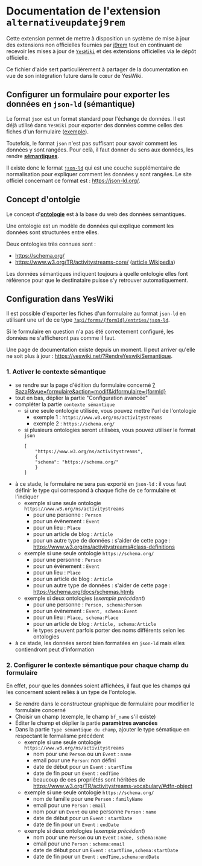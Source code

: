# Documentation de l'extension `alternativeupdatej9rem`

Cette extension permet de mettre à disposition un système de mise à jour des extensions non officielles fournies par [j9rem](https://github.com/J9rem) tout en continuant de recevoir les mises à jour de [`YesWiki`](https://yeswiki.net) et des extensions officielles via le dépôt officielle.

Ce fichier d'aide sert particulièrement à partager de la documentation en vue de son intégration future dans le cœur de YesWiki.

## Configurer un formulaire pour exporter les données en `json-ld` (sémantique)

Le format `json` est un format standard pour l'échange de données. Il est déjà utilisé dans `YesWiki` pour exporter des données comme celles des fiches d'un formulaire ([exemple](?api/forms/1/entries ':ignore')).

Toutefois, le format `json` n'est pas suffisant pour savoir comment les données y sont rangées. Pour celà, il faut donner du sens aux données, les rendre [**sémantiques**](https://fr.wikipedia.org/wiki/S%C3%A9mantique).

Il existe donc le format [`json-ld`](https://fr.wikipedia.org/wiki/JSON-LD) qui est une couche supplémentaire de normalisation pour expliquer comment les données y sont rangées. Le site officiel concernant ce format est : https://json-ld.org/.

## Concept d'ontolgie

Le concept d'[**ontologie**](https://fr.wikipedia.org/wiki/Ontologie_(informatique)) est à la base du web des données sémantiques.

Une ontologie est un modèle de données qui explique comment les données sont structurées entre elles.

Deux ontologies très connues sont :
 - https://schema.org/
 - https://www.w3.org/TR/activitystreams-core/ ([article Wikipedia](https://fr.wikipedia.org/wiki/Activity_Streams_(format)))

Les données sémantiques indiquent toujours à quelle ontologie elles font référence pour que le destinataire puisse s'y retrouver automatiquement.

## Configuration dans YesWiki

Il est possible d'exporter les fiches d'un formulaire au format `json-ld` en utilisant une url de ce type [`?api/forms/{formId}/entries/json-ld`](?api/forms/1/entries/json-ld ':ignore').

Si le formulaire en question n'a pas été correctement configuré, les données ne s'afficheront pas comme il faut.

Une page de documentation existe depuis un moment. Il peut arriver qu'elle ne soit plus à jour : https://yeswiki.net/?RendreYeswikiSemantique.

### 1. Activer le contexte sémantique

 - se rendre sur la page d'édition du formulaire concerné [?BazaR&vue=formulaire&action=modif&idformulaire={formId}](?BazaR&vue=formulaire&action=modif&idformulaire=1 ':ignore')
 - tout en bas, déplier la partie "Configuration avancée"
 - compléter la partie `contexte sémantique`
   - si une seule ontologie utilisée, vous pouvez mettre l'url de l'ontologie
     - exemple 1 : `https://www.w3.org/ns/activitystreams`
     - exemple 2 : `https://schema.org/`
   - si plusieurs ontologies seront utilisées, vous pouvez utiliser le format `json`
      ```
      [
          "https://www.w3.org/ns/activitystreams",
          {
          "schema": "https://schema.org/"
          }
      ]
      ```
 - à ce stade, le formulaire ne sera pas exporté en `json-ld` : il vous faut définir le type qui correspond à chaque fiche de ce formulaire et l'indiquer
   - exemple si une seule ontologie `https://www.w3.org/ns/activitystreams`
     - pour une personne : `Person`
     - pour un évènement : `Event`
     - pour un lieu : `Place`
     - pour un article de blog : `Article`
     - pour un autre type de données : s'aider de cette page : https://www.w3.org/ns/activitystreams#class-definitions
   - exemple si une seule ontologie `https://schema.org/`
     - pour une personne : `Person`
     - pour un évènement : `Event`
     - pour un lieu : `Place`
     - pour un article de blog : `Article`
     - pour un autre type de données : s'aider de cette page : https://schema.org/docs/schemas.htmls
   - exemple si deux ontologies (_exemple  précédent_)
     - pour une personne : `Person, schema:Person`
     - pour un évènement : `Event, schema:Event`
     - pour un lieu : `Place, schema:Place`
     - pour un article de blog : `Article, schema:Article`
     - le types peuvent parfois porter des noms différents selon les ontologies
 - à ce stade, les données seront bien formatées en `json-ld` mais elles contiendront peut d'information

### 2. Configurer le contexte sémantique pour chaque champ du formulaire

En effet, pour que les données soient affichées, il faut que les champs qui les concernent soient reliés à un type de l'ontologie.

 - Se rendre dans le constructeur graphique de formulaire pour modifier le formulaire concerné
 - Choisir un champ (exemple, le champ `bf_name` s'il existe)
 - Éditer le champ et déplier la partie **paramètres avancées**
 - Dans la partie `Type sémantique du champ`, ajouter le type sématique en respectant le formalisme précédent
   - exemple si une seule ontologie `https://www.w3.org/ns/activitystreams`
     - nom pour une `Person` ou un `Event` : `name`
     - email pour une `Person`: non défini
     - date de début pour un `Event` : `startTime`
     - date de fin pour un `Event` : `endTime`
     - beaucoup de ces propriétés sont héritées de https://www.w3.org/TR/activitystreams-vocabulary/#dfn-object
   - exemple si une seule ontologie `https://schema.org/`
     - nom de famille pour une `Person` : `familyName`
     - email pour une `Person` : `email`
     - nom pour un `Event` ou une personne `Person` : `name`
     - date de début pour un `Event` : `startDate`
     - date de fin pour un `Event` : `endDate`
   - exemple si deux ontologies (_exemple  précédent_)
     - nom pour une `Person` ou un `Event` : `name, schema:name`
     - email pour une `Person` : `schema:email`
     - date de début pour un `Event` : `startTime,schema:startDate`
     - date de fin pour un `Event` : `endTime,schema:endDate`